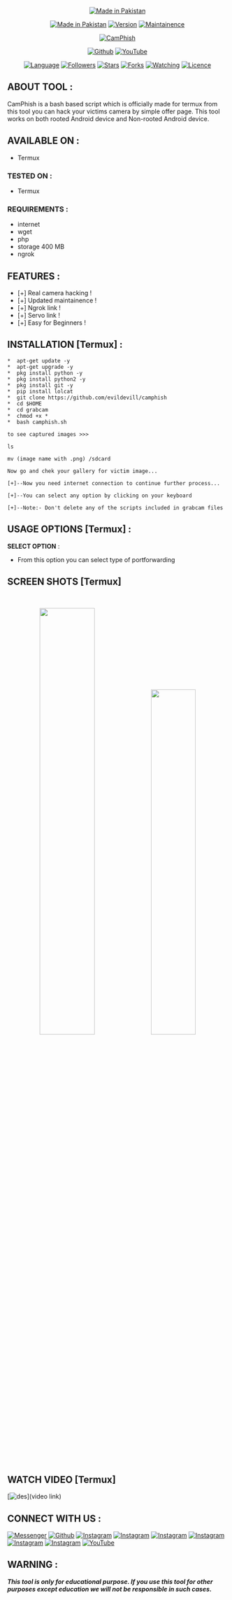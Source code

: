 <p align="center">
<a href="https://rebrand.ly/hackerwasii"><img title="Made in Pakistan" src="https://img.shields.io/badge/MADE%20IN-PAKISTAN-SCRIPT?colorA=%23ff8100&colorB=%23017e40&colorC=%23ff0000&style=for-the-badge"></a>
</p>
<p align="center">
<a href="https://rebrand.ly/hackerwasii"><img title="Made in Pakistan" src="https://img.shields.io/badge/Tool-CamPhish-green.svg"></a>
<a href="https://rebrand.ly/hackerwasii"><img title="Version" src="https://img.shields.io/badge/Version-1.0-green.svg?style=flat-square"></a>
<a href="https://rebrand.ly/hackerwasii"><img title="Maintainence" src="https://img.shields.io/badge/Maintained%3F-yes-green.svg"></a>
</p>
<p align="center">
<a href="https://rebrand.ly/hackerwasii"><img title="CamPhish" src="https://github.com/evildevill/camphish/blob/main/sites/20201129_164630.jpg"></a>
</p>
<p align="center">
<a href="https://github.com/evildevill"><img title="Github" src="https://img.shields.io/badge/Hacker-wasii-brightgreen?style=for-the-badge&logo=github"></a>
<a href="https://rebrand.ly/hackerwasii"><img title="YouTube" src="https://img.shields.io/badge/YouTube-Hacker wasi-red?style=for-the-badge&logo=Youtube"></a>
</p>
<p align="center">
<a href="https://github.com/evildevill"><img title="Language" src="https://img.shields.io/badge/Made%20with-Bash-1f425f.svg?v=103"></a>
<a href="https://github.com/evildevill"><img title="Followers" src="https://img.shields.io/github/followers/evildevill?color=blue&style=flat-square"></a>
<a href="https://github.com/evildevill"><img title="Stars" src="https://img.shields.io/github/stars/evildevill/camphish?color=red&style=flat-square"></a>
<a href="https://github.com/evildevill"><img title="Forks" src="https://img.shields.io/github/forks/evildevill/camphish?color=red&style=flat-square"></a>
<a href="https://github.com/evildevill"><img title="Watching" src="https://img.shields.io/github/watchers/evildevill/camphish?label=Watchers&color=blue&style=flat-square"></a>
<a href="https://github.com/evildevill"><img title="Licence" src="https://img.shields.io/badge/License-MIT-blue.svg"></a>
</p>

## ABOUT TOOL :

CamPhish is a bash based script which is officially made for termux from this tool you can hack your victims camera by simple offer page. This tool works on both rooted Android device and Non-rooted Android device.

## AVAILABLE ON :

* Termux

### TESTED ON :

* Termux

### REQUIREMENTS :
* internet
* wget
* php
* storage 400 MB
* ngrok

## FEATURES :
* [+] Real camera hacking !
* [+] Updated maintainence !
* [+] Ngrok link !
* [+] Servo link !
* [+] Easy for Beginners !

## INSTALLATION [Termux] :
```
*  apt-get update -y
*  apt-get upgrade -y 
*  pkg install python -y
*  pkg install python2 -y
*  pkg install git -y
*  pip install lolcat
*  git clone https://github.com/evildevill/camphish
*  cd $HOME
*  cd grabcam
*  chmod +x *
*  bash camphish.sh
```

```
to see captured images >>>
```
```
ls

mv (image name with .png) /sdcard
```
```
Now go and chek your gallery for victim image...
```
```
[+]--Now you need internet connection to continue further process...

[+]--You can select any option by clicking on your keyboard

[+]--Note:- Don't delete any of the scripts included in grabcam files

```
## USAGE OPTIONS [Termux] :

__SELECT OPTION__ :
- From this option you can select type of portforwarding

## SCREEN SHOTS [Termux]

<br>
<p align="center">
<img width="50%" src="https://github.com/evildevill/camphish/blob/main/sites/Screenshot_20201129_193435.jpg"/>
<img width="45%" src="https://github.com/evildevill/camphish/blob/main/sites/Screenshot_20201130_055207.jpg"/>
</p>

## WATCH VIDEO [Termux]

[![des](img)](video link)

## CONNECT WITH US :

[![Messenger](https://img.shields.io/badge/Chat-Messenger-blue?style=for-the-badge&logo=messenger)]()
<a href="https://github.com/evildevill"><img title="Github" src="https://img.shields.io/badge/evildevill-brightgreen?style=for-the-badge&logo=github"></a>
[![Instagram](https://img.shields.io/badge/INSTAGRAM-FOLLOW-red?style=for-the-badge&logo=instagram)]()
[![Instagram](https://img.shields.io/badge/WEBSITE-VISIT-yellow?style=for-the-badge&logo=blogger)]()
[![Instagram](https://img.shields.io/badge/LINKEDIN-CONNECT-red?style=for-the-badge&logo=linkedin)]()
[![Instagram](https://img.shields.io/badge/FACEBOOK-LIKE-red?style=for-the-badge&logo=facebook)]()
[![Instagram](https://img.shields.io/badge/TELEGRAM-CHANNEL-red?style=for-the-badge&logo=telegram)]()
[![Instagram](https://img.shields.io/badge/WHATSAPP-JOINGROUP-red?style=for-the-badge&logo=whatsapp)]()
<a href="https://rebrand.ly/hackerwasii"><img title="YouTube" src="https://img.shields.io/badge/YouTube-Hacker-wasii-red?style=for-the-badge&logo=Youtube"></a>

## WARNING : 
***This tool is only for educational purpose. If you use this tool for other purposes except education we will not be responsible in such cases.***
